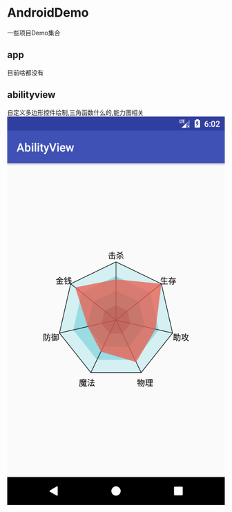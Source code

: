 # AndroidDemo
一些项目Demo集合
## app
目前啥都没有
## abilityview
自定义多边形控件绘制,三角函数什么的,能力图相关
![APP 图片](https://github.com/xiong955/AndroidDemo/blob/master/image/abilityview_01.png)

